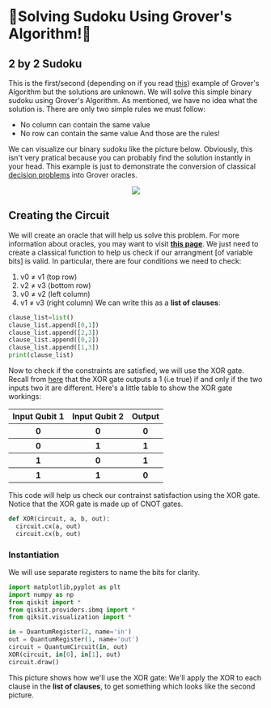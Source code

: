 🦈Solving Sudoku Using Grover's Algorithm!🦈
=============================================
## 2 by 2 Sudoku
This is the first/second (depending on if you read [this](https://tksmax.github.io/Grover-3SAT)) example of Grover's Algorithm but the solutions are unknown.
We will solve this simple binary sudoku using Grover's Algorithm.
As mentioned, we have no idea what the solution is.
There are only two simple rules we must follow:
- No column can contain the same value
- No row can contain the same value
And those are the rules!
  
We can visualize our binary sudoku like the picture below.
Obviously, this isn't very pratical because you can probably find the solution instantly in your head.
This example is just to demonstrate the conversion of classical [decision problems](https://en.wikipedia.org/wiki/Decision_problem) into Grover oracles.
<p align="center">
  <img src="https://qiskit.org/textbook/ch-algorithms/images/binary_sudoku.png">
</p>
  
## Creating the Circuit
We will create an oracle that will help us solve this problem.
For more information about oracles, you may want to visit **[this page](https://medium.com/nerd-for-tech/grovers-algorithm-3ac4616ce23a)**.
We just need to create a classical function to help us check if our arrangment \[of variable bits\] is valid.
In particular, there are four conditions we need to check:
1. v0 ≠ v1 (top row)
2. v2 ≠ v3 (bottom row)
3. v0 ≠ v2 (left column)
4. v1 ≠ v3 (right column)
We can write this as a **list of clauses**:  
```python
clause_list=list()
clause_list.append([0,1])
clause_list.append([2,3])
clause_list.append([0,2])
clause_list.append([1,3])
print(clause_list)
```
Now to check if the constraints are satisfied, we will use the XOR gate.
Recall from [here](https://tksmax.github.io/Quantum-Operations) that the XOR gate outputs a 1 (i.e true) if and only if the two inputs two it are different.
Here's a little table to show the XOR gate workings:
<table align="center">
  <tr>
    <th>Input Qubit 1</th>
    <th>Input Qubit 2</th>
    <th>Output</th>
  </tr>
  <tr>
    <th>0</th>
    <th>0</th>
    <th>0</th>
  </tr>
  <tr>
    <th>0</th>
    <th>1</th>
    <th>1</th>
  </tr>
  <tr>
    <th>1</th>
    <th>0</th>
    <th>1</th>
  </tr>
  <tr>
    <th>1</th>
    <th>1</th>
    <th>0</th>
  </tr>
</table>
  
This code will help us check our contrainst satisfaction using the XOR gate.
Notice that the XOR gate is made up of CNOT gates.
  
```python
def XOR(circuit, a, b, out):
  circuit.cx(a, out)
  circuit.cx(b, out)
```
  
### Instantiation
We will use separate registers to name the bits for clarity.  
```python
import matplotlib,pyplot as plt
import numpy as np
from qiskit import *
from qiskit.providers.ibmq import *
from qiksit.visualization import *

in = QuantumRegister(2, name='in')
out = QuantumRegister(1, name='out')
circuit = QuantumCircuit(in, out)
XOR(circuit, in[0], in[1], out)
circuit.draw()
```
This picture shows how we'll use the XOR gate: We'll apply the XOR to each clause in the **list of clauses**, to get something which looks like the second picture.
